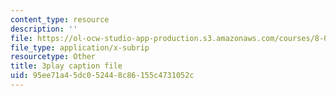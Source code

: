 ```yaml
---
content_type: resource
description: ''
file: https://ol-ocw-studio-app-production.s3.amazonaws.com/courses/8-03sc-physics-iii-vibrations-and-waves-fall-2016/95ee71a45dc052448c86155c4731052c_4ysFC9vd3GE.vtt
file_type: application/x-subrip
resourcetype: Other
title: 3play caption file
uid: 95ee71a4-5dc0-5244-8c86-155c4731052c
---
```

